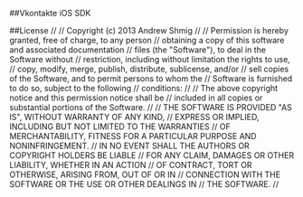 ##Vkontakte iOS SDK

##License
//
// Copyright (c) 2013 Andrew Shmig
//
// Permission is hereby granted, free of charge, to any person
// obtaining a copy of this software and associated documentation
// files (the "Software"), to deal in the Software without
// restriction, including without limitation the rights to use,
// copy, modify, merge, publish, distribute, sublicense, and/or
// sell copies of the Software, and to permit persons to whom the
// Software is furnished to do so, subject to the following
// conditions:
//
// The above copyright notice and this permission notice shall be
// included in all copies or substantial portions of the Software.
//
// THE SOFTWARE IS PROVIDED "AS IS", WITHOUT WARRANTY OF ANY KIND,
// EXPRESS OR IMPLIED, INCLUDING BUT NOT LIMITED TO THE WARRANTIES
// OF MERCHANTABILITY, FITNESS FOR A PARTICULAR PURPOSE AND NONINFRINGEMENT.
// IN NO EVENT SHALL THE AUTHORS OR COPYRIGHT HOLDERS BE LIABLE
// FOR ANY CLAIM, DAMAGES OR OTHER LIABILITY, WHETHER IN AN ACTION
// OF CONTRACT, TORT OR OTHERWISE, ARISING FROM, OUT OF OR IN
// CONNECTION WITH THE SOFTWARE OR THE USE OR OTHER DEALINGS IN
// THE SOFTWARE.
//